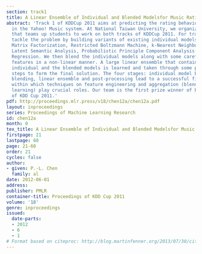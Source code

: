 ```yaml
---
section: track1
title: A Linear Ensemble of Individual and Blended Modelsfor Music Rating Prediction
abstract: 'Track 1 of KDDCup 2011 aims at predicting the rating behavior of users
  in the Yahoo! Music system. At National Taiwan University, we organize a course
  that teams up students to work on both tracks of KDDCup 2011. For trackÂ 1, we first
  tackle the problem by building variants of existing individual models, including
  Matrix Factorization, Restricted Boltzmann Machine, k-Nearest Neighbors, Probabilistic
  Latent Semantic Analysis, Probabilistic Principle Component Analysis and Supervised
  Regression. We then blend the individual models along with some carefully extracted
  features in a non-linear manner. A large linear ensemble that contains both the
  individual and the blended models is learned and taken through some post-processing
  steps to form the final solution. The four stages: individual model building, non-linear
  blending, linear ensemble and post-processing lead to a successful final solution,
  within which techniques on feature engineering and aggregation (blending and ensemble
  learning) play crucial roles. Our team is the first prize winner of both tracks
  of KDD Cup 2011.'
pdf: http://proceedings.mlr.press/v18/chen12a/chen12a.pdf
layout: inproceedings
series: Proceedings of Machine Learning Research
id: chen12a
month: 0
tex_title: A Linear Ensemble of Individual and Blended Modelsfor Music Rating Prediction
firstpage: 21
lastpage: 60
page: 21-60
order: 21
cycles: false
author:
- given: P.-L. Chen
  family: al
date: 2012-06-01
address: 
publisher: PMLR
container-title: Proceedings of KDD Cup 2011
volume: '18'
genre: inproceedings
issued:
  date-parts:
  - 2012
  - 6
  - 1
# Format based on citeproc: http://blog.martinfenner.org/2013/07/30/citeproc-yaml-for-bibliographies/
---
```

